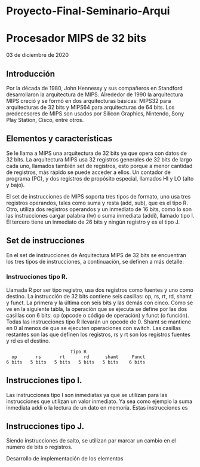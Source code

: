 # Proyecto-Final-Seminario-Arqui

# Procesador MIPS de 32 bits
03 de diciembre de 2020
## Introducción
Por la década de 1980, John Hennessy y sus compañeros en Standford desarrollaron la arquitectura de MIPS. Alrededor de 1990 la arquitectura MIPS creció y se formó en dos arquitecturas básicas: MIPS32 para arquitecturas de 32 bits y MIPS64 para arquitecturas de 64 bits. Los predecesores de MIPS son usados por Silicon Graphics, Nintendo, Sony Play Station, Cisco, entre otros.


## Elementos y características
Se le llama a MIPS una arquitectura de 32 bits ya que opera con datos de 32 bits. La arquitectura MIPS usa 32 registros generales de 32 bits de largo cada uno, llamados también set de registros, esto porque a menor cantidad de registros, más rápido se puede acceder a ellos. Un contador de programa (PC), y dos registros de propósito especial, llamados HI y LO (alto y bajo). 

El set de instrucciones de MIPS soporta tres tipos de formato, uno usa tres registros operandos, tales como suma y resta (add, sub), que es el tipo R. Otro, utiliza dos registros operandos y un inmediato de 16 bits, como lo son las instrucciones cargar palabra (lw) o suma inmediata (addi), llamado tipo I. El tercero tiene un inmediato de 26 bits y ningún registro y es el tipo J.

## Set de instrucciones
En el set de instrucciones de Arquitectura MIPS de 32 bits se encuentran los tres tipos de instrucciones, a continuación, se definen a más detalle:
### Instrucciones tipo R. 
Llamada R por ser tipo registro, usa dos registros como fuentes y uno como destino. La instrucción de 32 bits contiene seis casillas: op, rs, rt, rd, shamt y funct. La primera y la última con seis bits y las demás con cinco. Como se ve en la siguiente tabla, la operación que se ejecuta se define por las dos casillas con 6 bits: op (opcode o código de operación) y funct (o función). Todas las instrucciones tipo R llevarán un opcode de 0. Shamt se mantiene en 0 al menos de que se ejecuten operaciones con switch. Las casillas restantes son las que definen los registros, rs y rt son los registros fuentes y rd es el destino. 

                            Tipo R
      op	   rs	    rt	     rd	     shamt     Funct
    6 bits	 5 bits	  5 bits   5 bits   5 bits    6 bits

## Instrucciones tipo I.
Las instrucciones tipo I son inmediatas ya que se utilizan para las instrucciones que utilizan un valor inmediato. Ya sea como ejemplo la suma inmediata addi o la lectura de un dato en memoria. Estas instrucciones es


## Instrucciones tipo J.
Siendo instrucciones de salto, se utilizan par marcar un cambio en el número de bits o registros.


Desarrollo de implementación de los elementos
